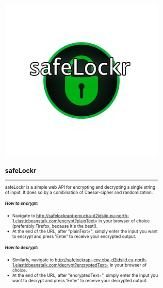 <p align="center">
  <img src="safeLockr1.png" alt="safeLockr">
</p>
                                                  
## safeLockr
---
safeLockr is a simple web API for encrypting and decrypting a single string of input. It does so by a combination of Caesar-cipher and randomization.

##### How to encrypt:

- Navigate to http://safelockrapi-env.eba-d2idsiid.eu-north-1.elasticbeanstalk.com/encrypt?plainText= in your browser of choice (preferably Firefox, because it's the best!).
- At the end of the URL, after "plainText=", simply enter the input you want to encrypt and press 'Enter' to receive your encrypted output.

##### How to decrypt:

- Similarly, navigate to http://safelockrapi-env.eba-d2idsiid.eu-north-1.elasticbeanstalk.com/decrypt?encryptedText= in your browser of choice.
- At the end of the URL, after "encryptedText=", simply enter the input you want to decrypt and press 'Enter' to receive your decrypted output.